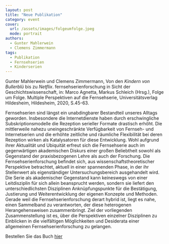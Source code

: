 ```yaml
---
layout: post
title: "Neue Publikation"
category: event
cover:
  url: /assets/images/folgeumfolge.jpeg
  mode: portrait
authors:
  - Gunter Mahlerwein
  - Clemens Zimmermann
tags:
  - Publikation
  - Fernsehserien
  - Kinderserien
---
```


Gunter Mahlerwein und Clemens Zimmermann, Von den *Kindern von Bullerblü* bis zu *Netflix*. fernsehserienforschung in Sicht der Geschichtswissenschaft, in: Marco Agnetta, Markus Schleich (Hrsg.), Folge um Folge. Multiple Perspektiven auf die Fernsehserie, Universitätsverlag Hildesheim, Hildesheim, 2020, S.45-63.

<!-- more -->

Fernsehserien sind längst ein unabdingbarer Bestandteil unseres Alltags geworden. Insbesondere die Internetdienste haben durch erschwingliche Subskriptionsmodelle die Rezeption serieller Formate drastisch erhöht. Die mittlerweile nahezu uneingeschränkte Verfügbarkeit von Fernseh- und Internetserien und die erhöhte zeitliche und räumliche Flexibilität bei deren Rezeption wirken als Katalysatoren für diese Entwicklung. Wohl aufgrund ihrer Aktualität und Ubiquität erfreut sich die Fernsehserie auch im gegenwärtigen akademischen Diskurs einer großen Beliebtheit sowohl als Gegenstand der praxisbezogenen Lehre als auch der Forschung.
Die Fernsehserienforschung befindet sich, aus wissenschaftstheoretischer Perspektive betrachtet, aktuell in einer spannenden Phase, in der ihr Stellenwert als eigenständiger Untersuchungsbereich ausgehandelt wird. Die Serie als akademischer Gegenstand kann keineswegs von einer Leitdisziplin für sich allein beansprucht werden, sondern sie liefert den unterschiedlichsten Disziplinen Anknüpfungspunkte für die Bestätigung, Justierung und Weiterentwicklung der eigenen Konzepte und Methoden. Gerade weil die Fernsehserienforschung derart hybrid ist, liegt es nahe, einen Sammelband zu verantworten, der diese heterogenen Herangehensweisen zusammenbringt. Ziel der vorliegenden Zusammenstellung ist es, über die Perspektiven einzelner Disziplinen zu Einblicken in die vielfältigen Möglichkeiten und Desiderata einer allgemeinen Fernsehserienforschung zu gelangen.

Bestellen Sie das Buch [hier](https://www.lehmanns.de/shop/sozialwissenschaften/56042085-9783964240361-folge-um-folge)
